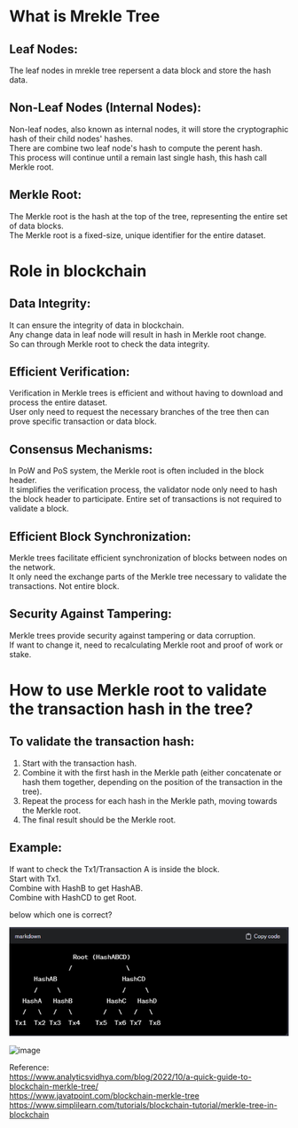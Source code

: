 # What is Mrekle Tree
## Leaf Nodes:  
The leaf nodes in mrekle tree repersent a data block and store the hash data.  

## Non-Leaf Nodes (Internal Nodes):
Non-leaf nodes, also known as internal nodes, it will store the cryptographic hash of their child nodes' hashes.  
There are combine two leaf node's hash to compute the perent hash.  
This process will continue until a remain last single hash, this hash call Merkle root.  
## Merkle Root:
The Merkle root is the hash at the top of the tree, representing the entire set of data blocks.  
The Merkle root is a fixed-size, unique identifier for the entire dataset.  

# Role in blockchain
## Data Integrity:
It can ensure the integrity of data in blockchain.   
Any change data in leaf node will result in hash in Merkle root change.  
So can through Merkle root to check the data integrity.  
## Efficient Verification:
Verification in Merkle trees is efficient and without having to download and process the entire dataset.  
User only need to request the necessary branches of the tree then can prove specific transaction or data block.  
## Consensus Mechanisms:
In PoW and PoS system, the Merkle root is often included in the block header.   
It simplifies the verification process, the validator node only need to hash the block header to participate. Entire set of transactions is not required to validate a block.  
## Efficient Block Synchronization:
Merkle trees facilitate efficient synchronization of blocks between nodes on the network.  
It only need the exchange parts of the Merkle tree necessary to validate the transactions. Not entire block.  
## Security Against Tampering:
Merkle trees provide security against tampering or data corruption.   
If want to change it, need to recalculating Merkle root and proof of work or stake.  

# How to use Merkle root to validate the transaction hash in the tree?
## To validate the transaction hash:
1. Start with the transaction hash.  
2. Combine it with the first hash in the Merkle path (either concatenate or hash them together, depending on the position of the transaction in the tree).  
3. Repeat the process for each hash in the Merkle path, moving towards the Merkle root.  
4. The final result should be the Merkle root.  

## Example:
If want to check the Tx1/Transaction A is inside the block.  
Start with Tx1.  
Combine with HashB to get HashAB.  
Combine with HashCD to get Root.  

below which one is correct?  

![Alt text](https://github.com/JasonChen990513/Blockchain-Certified-Developer-Course-Tijarah/blob/main/Image/image-2.png)

![image](https://editor.analyticsvidhya.com/uploads/86353A.png)





Reference:  
https://www.analyticsvidhya.com/blog/2022/10/a-quick-guide-to-blockchain-merkle-tree/  
https://www.javatpoint.com/blockchain-merkle-tree  
https://www.simplilearn.com/tutorials/blockchain-tutorial/merkle-tree-in-blockchain